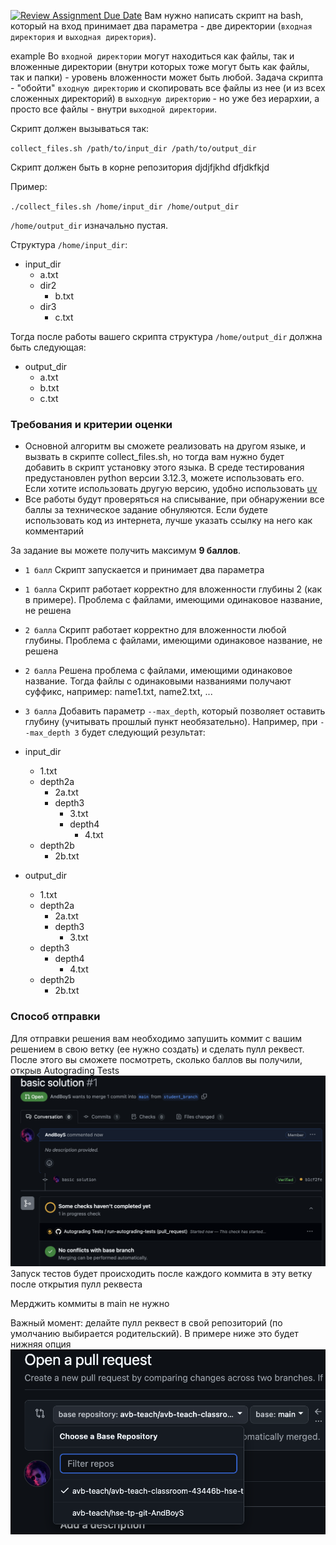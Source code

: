 [![Review Assignment Due Date](https://classroom.github.com/assets/deadline-readme-button-22041afd0340ce965d47ae6ef1cefeee28c7c493a6346c4f15d667ab976d596c.svg)](https://classroom.github.com/a/0kQRjdLe)
Вам нужно написать скрипт на bash, который на вход принимает два параметра - две директории (`входная директория` и `выходная директория`).



example 
Во `входной директории` могут находиться как файлы, так и вложенные директории (внутри которых тоже могут быть как файлы, так и папки) - уровень вложенности может быть любой.
Задача скрипта - "обойти" `входную директорию` и скопировать все файлы из нее (и из всех сложенных директорий) в `выходную директорию` - но уже без иерархии, а просто все файлы - внутри `выходной директории`.

Скрипт должен вызываться так:

`collect_files.sh /path/to/input_dir /path/to/output_dir`

Скрипт должен быть в корне репозитория
djdjfjkhd
dfjdkfkjd


Пример:

`./collect_files.sh /home/input_dir /home/output_dir`

`/home/output_dir` изначально пустая.

Структура `/home/input_dir`:
- input_dir
	- a.txt
	- dir2
		- b.txt
	- dir3
   		- c.txt

Тогда после работы вашего скрипта структура `/home/output_dir` должна быть следующая:
- output_dir
	- a.txt
 	- b.txt
  	- c.txt

### Требования и критерии оценки

- Основной алгоритм вы сможете реализовать на другом языке, и вызвать в скрипте collect_files.sh, но тогда вам нужно будет добавить в скрипт установку этого языка. В среде тестирования предустановлен python версии 3.12.3, можете использовать его. Если хотите использовать другую версию, удобно использовать [uv](https://github.com/astral-sh/uv)
- Все работы будут проверяться на списывание, при обнаружении все баллы за техническое задание обнуляются. Если будете использовать код из интернета, лучше указать ссылку на него как комментарий

За задание вы можете получить максимум **9 баллов**.

- `1 балл` Скрипт запускается и принимает два параметра
- `1 балла` Скрипт работает корректно для вложенности глубины 2 (как в примере). Проблема с файлами, имеющими одинаковое название, не решена
- `2 балла` Скрипт работает корректно для вложенности любой глубины. Проблема с файлами, имеющими одинаковое название, не решена
- `2 балла` Решена проблема с файлами, имеющими одинаковое название. Тогда файлы с одинаковыми названиями получают суффикс, например: name1.txt, name2.txt, ...
- `3 балла` Добавить параметр `--max_depth`, который позволяет оставить глубину (учитывать прошлый пункт необязательно). Например, при `--max_depth 3` будет следующий результат:

- input_dir
	- 1.txt
	- depth2a
		- 2a.txt
		- depth3
			- 3.txt
			- depth4
				- 4.txt
	- depth2b
   		- 2b.txt

- output_dir
	- 1.txt
	- depth2a
		- 2a.txt
		- depth3
			- 3.txt
	- depth3
		- depth4
			- 4.txt
	- depth2b
   		- 2b.txt

### Способ отправки

Для отправки решения вам необходимо запушить коммит с вашим решением в свою ветку (ее нужно создать) и сделать пулл реквест. После этого вы сможете посмотреть, сколько баллов вы получили, открыв Autograding Tests
![alt text](media/pr_example.png)
Запуск тестов будет происходить после каждого коммита в эту ветку после открытия пулл реквеста

Мерджить коммиты в main не нужно

Важный момент: делайте пулл реквест в свой репозиторий (по умолчанию выбирается родительский). В примере ниже это будет нижняя опция
![alt text](media/correct_pr.png)
